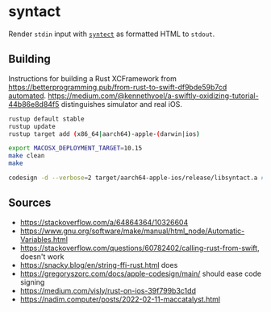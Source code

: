 # syntact

Render `stdin` input with [`syntect`](https://github.com/trishume/syntect) as formatted HTML to `stdout`.

## Building

Instructions for building a Rust XCFramework from https://betterprogramming.pub/from-rust-to-swift-df9bde59b7cd [automated](Makefile). https://medium.com/@kennethyoel/a-swiftly-oxidizing-tutorial-44b86e8d84f5 distinguishes simulator and real iOS.

```sh
rustup default stable
rustup update
rustup target add (x86_64|aarch64)-apple-(darwin|ios)

export MACOSX_DEPLOYMENT_TARGET=10.15
make clean
make

codesign -d --verbose=2 target/aarch64-apple-ios/release/libsyntact.a # verify signatures
```

## Sources
- https://stackoverflow.com/a/64864364/10326604
- https://www.gnu.org/software/make/manual/html_node/Automatic-Variables.html
- https://stackoverflow.com/questions/60782402/calling-rust-from-swift, doesn't work
- https://snacky.blog/en/string-ffi-rust.html does
- https://gregoryszorc.com/docs/apple-codesign/main/ should ease code signing
- https://medium.com/visly/rust-on-ios-39f799b3c1dd
- https://nadim.computer/posts/2022-02-11-maccatalyst.html
